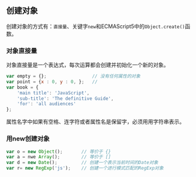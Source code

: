## 创建对象

创建对象的方式有：`直接量`、关键字`new`和ECMAScript5中的`Object.create()`函数。


### 对象直接量
对象直接量是一个表达式，每次运算都会创建并初始化一个新的对象。
``` javascript
var empty = {};                 // 没有任何属性的对象
var point = {x : 0, y : 0, };   // 
var book = {
    'main title': 'JavaScript',
    'sub-title': 'The definitive Guide',
    'for': 'all audiences'
};
```
属性名字中如果有空格、连字符或者属性名是保留字，必须用用字符串表示。


### 用new创建对象
```javascript
var o = new Object();       // 等价于 {}
var a = nwe Array();        // 等价于 []
var d = new Date();         // 创建一个表示当前时间的Date对象
var r= new RegExp('js');    // 创建一个进行模式匹配的RegExp对象
```